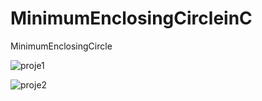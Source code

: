 # MinimumEnclosingCircleinC
 MinimumEnclosingCircle
 
 
![proje1](https://user-images.githubusercontent.com/72500382/99890018-fc3e5b80-2c6b-11eb-976b-cbf9b3847dd3.png)










![proje2](https://user-images.githubusercontent.com/72500382/99890025-124c1c00-2c6c-11eb-8b89-f3d6183c3ef6.png)

